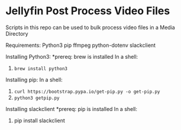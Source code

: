 # Jellyfin Post Process Video Files
 
Scripts in this repo can be used to bulk process video files in a Media Directory

Requirements:
Python3
pip
ffmpeg
python-dotenv
slackclient

Installing Python3:
*prereq: brew is installed
In a shell:
1. `brew install python3`

Installing pip:
In a shell:
1. `curl https://bootstrap.pypa.io/get-pip.py -o get-pip.py`
2. `python3 getpip.py`

Installing slackclient
*prereq: pip is installed
In a shell:
1. pip install slackclient